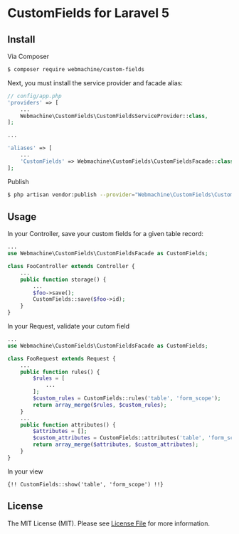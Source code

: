 # CustomFields for Laravel 5

## Install

Via Composer

``` bash
$ composer require webmachine/custom-fields
```

Next, you must install the service provider and facade alias:

```php
// config/app.php
'providers' => [
    ...
    Webmachine\CustomFields\CustomFieldsServiceProvider::class,
];

...

'aliases' => [
    ...
    'CustomFields' => Webmachine\CustomFields\CustomFieldsFacade::class,
];
```

Publish

``` bash
$ php artisan vendor:publish --provider="Webmachine\CustomFields\CustomFieldsServiceProvider"
```

## Usage

In your Controller, save your custom fields for a given table record:
``` php
...
use Webmachine\CustomFields\CustomFieldsFacade as CustomFields;

class FooController extends Controller {
    ...
    public function storage() {
        ...
        $foo->save();
        CustomFields::save($foo->id);
    }
}
```

In your Request, validate your cutom field
``` php
...
use Webmachine\CustomFields\CustomFieldsFacade as CustomFields;

class FooRequest extends Request {
    ...
    public function rules() {
        $rules = [
            ...
        ];       
        $custom_rules = CustomFields::rules('table', 'form_scope');      
        return array_merge($rules, $custom_rules);
    }
    ...
    public function attributes() {
        $attributes = [];
        $custom_attributes = CustomFields::attributes('table', 'form_scope');
        return array_merge($attributes, $custom_attributes);
    }
}
```

In your view
```blade
{!! CustomFields::show('table', 'form_scope') !!}
```

## License

The MIT License (MIT). Please see [License File](LICENSE.md) for more information.

